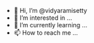 - 👋 Hi, I’m @vidyaramisetty
- 👀 I’m interested in  ...
- 🌱 I’m currently learning ...
- 📫 How to reach me ...

<!---
vidyaramisetty/vidyaramisetty is a ✨ special ✨ repository because its `README.md` (this file) appears on your GitHub profile.
You can click the Preview link to take a look at your changes.
--->
